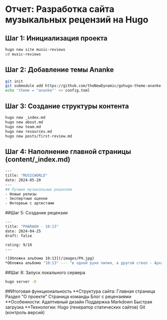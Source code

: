 # Отчет: Разработка сайта музыкальных рецензий на Hugo

## Шаг 1: Инициализация проекта
```bash
hugo new site music-reviews
cd music-reviews
```
## Шаг 2: Добавление темы Ananke
```bash
git init
git submodule add https://github.com/theNewDynamic/gohugo-theme-ananke.git themes/ananke
echo 'theme = "ananke"' >> config.toml
```
## Шаг 3: Создание структуры контента
```bash
hugo new _index.md
hugo new about.md
hugo new team.md
hugo new resources.md
hugo new posts/first-review.md
```
## Шаг 4: Наполнение главной страницы (content/_index.md)
```bash
---
title: "MUSICWORLD"
date: 2024-05-20
---
## Лучшие музыкальные рецензии
- Новые релизы
- Экспертные оценки
- Интервью с артистами
```
##Шаг 5: Создание рецензии
```bash
---
title: "PHARAOH - 10:13"
date: 2024-04-25
draft: false

rating: 9/10
---

![Обложка альбома 10:13](/images/PH.jpg)  
*Обложка альбома "10:13" --- "в одной руке лилия, в другой ствол - Архангел Гавриил"*
```
##Шаг 8: Запуск локального сервера
```bash
hugo server -D
```
##Итоговая функциональность
**Структура сайта:
Главная страница
Раздел "О проекте"
Страница команды
Блог с рецензиями
**Особенности:
Адаптивный дизайн
Поддержка Markdown
Быстрая загрузка
**Технологии:
Hugo (генератор статических сайтов)
Git (контроль версий)
